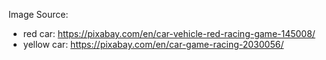 
Image Source:

* red car: https://pixabay.com/en/car-vehicle-red-racing-game-145008/
* yellow car: https://pixabay.com/en/car-game-racing-2030056/